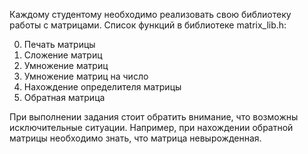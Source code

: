 Каждому студентому необходимо реализовать свою библиотеку работы с матрицами.
Список функций в библиотеке matrix_lib.h:

0. Печать матрицы
1. Сложение матриц
2. Умножение матриц
3. Умножение матриц на число
4. Нахождение определителя матрицы
5. Обратная матрица

При выполнении задания стоит обратить внимание, что возможны исключительные ситуации.
Например, при нахождении обратной матрицы необходимо знать, что матрица невырожденная.